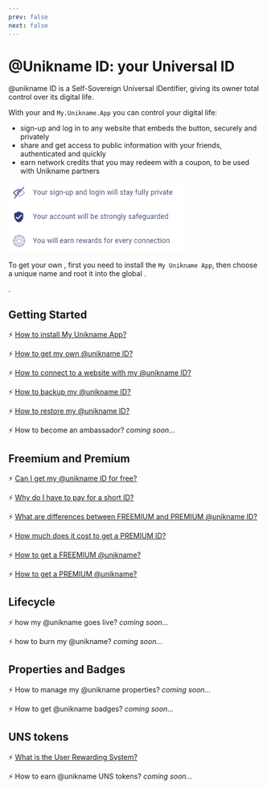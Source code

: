 ```yaml
---
prev: false
next: false
---
```


# @Unikname ID: your Universal ID

<p class="focustext">
@unikname ID is a Self-Sovereign Universal IDentifier, giving its owner total control over its digital life.
</p>

With your <unid/> and `My.Unikname.App` you can control your digital life: 
* sign-up and log in to any website that embeds the <brand name="unc"/> button, securely and privately
* share and get access to public information with your friends, authenticated and quickly
* earn network credits that you may redeem with a coupon, to be used with Unikname partners

<hpicture caption="Why to use your @unikname ID to connect to websites?">![unikname ID value proposition](./images/uniknameid_value.png)</hpicture>

To get your own <unid/>, first you need to install the `My Unikname App`, then choose a unique name and root it into the global <brand name="uns"/>. 

<!-- 2021-01-14
Do not remove this DOT below (broken menu on left otherwise)
Ask for DLE or FAB for explanations
No time to fix it properly ...
 -->
.

## Getting Started

:zap: [How to install My Unikname App?](./howto-install-my-unikname-app)

:zap: [How to get my own @unikname ID?](./howto-get-individual-unikname)

:zap: [How to connect to a website with my @unikname ID?](./howto-connect)

:zap: [How to backup my @unikname ID?](./howto-backup-my-unikname)

:zap: [How to restore my @unikname ID?](./howto-restore-my-unikname)

:zap: How to become an ambassador? _coming soon..._

## Freemium and Premium 

:zap: [Can I get my @unikname ID for free?](./can-i-get-uniknameid-for-free)

:zap: [Why do I have to pay for a short ID?](./why-to-pay-short-id)

:zap: [What are differences between FREEMIUM and PREMIUM @unikname ID?](./what-are-differences-freemium-premium-unikname)

:zap: [How much does it cost to get a PREMIUM ID?](./howmuch-cost-uniknameid)

:zap: [How to get a FREEMIUM @unikname?](./howto-get-freemium-unikname)

:zap: [How to get a PREMIUM @unikname?](./howto-get-premium-unikname)

## Lifecycle

:zap: how my @unikname goes live? _coming soon..._

:zap: how to burn my @unikname? _coming soon..._

## Properties and Badges

:zap: How to manage my @unikname properties? _coming soon..._

:zap: How to get @unikname badges? _coming soon..._

## UNS tokens

:zap: [What is the User Rewarding System?](./../4-key-concepts/what-is-unikname-user-rewarding-system)

:zap: How to earn @unikname UNS tokens? _coming soon..._


